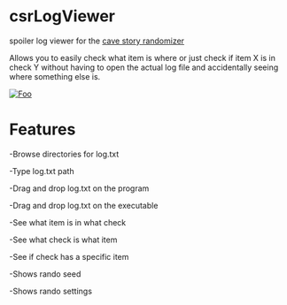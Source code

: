 # csrLogViewer
spoiler log viewer for the [cave story randomizer](https://github.com/cave-story-randomizer/cave-story-randomizer)

Allows you to easily check what item is where or just check if item X is in check Y without having to open the actual log file and accidentally seeing where something else is.

[![Foo](https://cdn.discordapp.com/attachments/612660201497296916/892354444199620648/downloadbtn.png)](https://github.com/SioNisti/csrLogViewer/releases/latest)

# Features
-Browse directories for log.txt

-Type log.txt path

-Drag and drop log.txt on the program

-Drag and drop log.txt on the executable

-See what item is in what check

-See what check is what item

-See if check has a specific item

-Shows rando seed

-Shows rando settings
